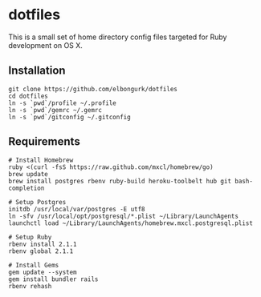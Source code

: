 # dotfiles

This is a small set of home directory config files targeted for Ruby development on OS X.

## Installation

    git clone https://github.com/elbongurk/dotfiles
    cd dotfiles
    ln -s `pwd`/profile ~/.profile
    ln -s `pwd`/gemrc ~/.gemrc
    ln -s `pwd`/gitconfig ~/.gitconfig

## Requirements

    # Install Homebrew
    ruby <(curl -fsS https://raw.github.com/mxcl/homebrew/go)
    brew update
    brew install postgres rbenv ruby-build heroku-toolbelt hub git bash-completion

    # Setup Postgres
    initdb /usr/local/var/postgres -E utf8
    ln -sfv /usr/local/opt/postgresql/*.plist ~/Library/LaunchAgents
    launchctl load ~/Library/LaunchAgents/homebrew.mxcl.postgresql.plist

    # Setup Ruby
    rbenv install 2.1.1
    rbenv global 2.1.1

    # Install Gems
    gem update --system
    gem install bundler rails
    rbenv rehash
